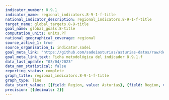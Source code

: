 ```yaml
---
indicator_number: 8.9.1
indicator_name: regional_indicators.8-9-1-f-title
national_indicator_description: regional_indicators.8-9-1-f-title
target_name: global_targets.8-9-title
goal_name: global_goals.8-title
computation_units: units.PT
national_geographical_coverage: regional
source_active_1: true
source_organisation_1: indicator.sadei
goal_meta_link: "https://github.com/sadeiasturias/asturias-datos/raw/develop/descargas/metodologia/8.9.1.f.pdf"
goal_meta_link_text: Ficha metodológica del indicador 8.9.1.f
data_last_update: "03/04/2023"
data_non_statistical: false
reporting_status: complete
graph_title: regional_indicators.8-9-1-f-title
graph_type: line
data_start_values: [{field: Region, value: Asturias}, {field: Region, value: España}]
precision: [{decimals: 2}]
---
```

